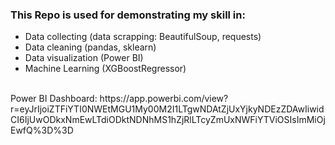 ### This Repo is used for demonstrating my skill in:
* Data collecting (data scrapping: BeautifulSoup, requests)
* Data cleaning (pandas, sklearn)
* Data visualization (Power BI)
* Machine Learning (XGBoostRegressor)

<br>
Power BI Dashboard:
https://app.powerbi.com/view?r=eyJrIjoiZTFiYTI0NWEtMGU1My00M2I1LTgwNDAtZjUxYjkyNDEzZDAwIiwidCI6IjUwODkxNmEwLTdiODktNDNhMS1hZjRlLTcyZmUxNWFiYTViOSIsImMiOjEwfQ%3D%3D
